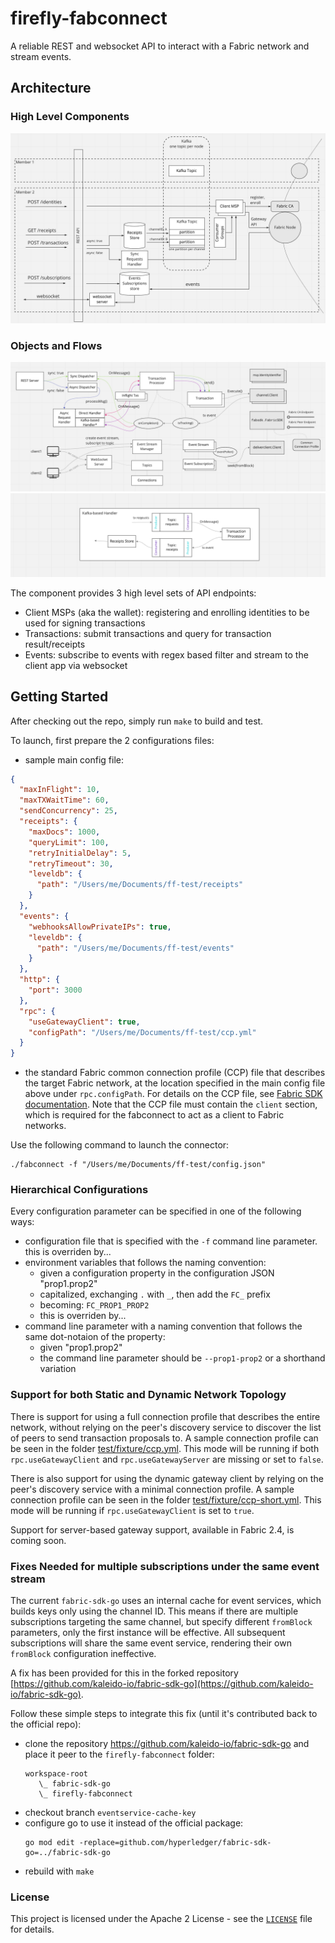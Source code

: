 # firefly-fabconnect
A reliable REST and websocket API to interact with a Fabric network and stream events.

## Architecture
### High Level Components
![high level architecture](/images/arch-1.jpg)

### Objects and Flows
![objects and flows architecture](/images/arch-2.png)
![kafkal handler architecture](/images/arch-3.png)


The component provides 3 high level sets of API endpoints:
- Client MSPs (aka the wallet): registering and enrolling identities to be used for signing transactions
- Transactions: submit transactions and query for transaction result/receipts
- Events: subscribe to events with regex based filter and stream to the client app via websocket

## Getting Started
After checking out the repo, simply run `make` to build and test.

To launch, first prepare the 2 configurations files:
- sample main config file:

```json
{
  "maxInFlight": 10,
  "maxTXWaitTime": 60,
  "sendConcurrency": 25,
  "receipts": {
    "maxDocs": 1000,
    "queryLimit": 100,
    "retryInitialDelay": 5,
    "retryTimeout": 30,
    "leveldb": {
      "path": "/Users/me/Documents/ff-test/receipts"
    }
  },
  "events": {
    "webhooksAllowPrivateIPs": true,
    "leveldb": {
      "path": "/Users/me/Documents/ff-test/events"
    }
  },
  "http": {
    "port": 3000
  },
  "rpc": {
    "useGatewayClient": true,
    "configPath": "/Users/me/Documents/ff-test/ccp.yml"
  }
}
```

- the standard Fabric common connection profile (CCP) file that describes the target Fabric network, at the location specified in the main config file above under `rpc.configPath`. For details on the CCP file, see [Fabric SDK documentation](https://hyperledger.github.io/fabric-sdk-node/release-1.4/tutorial-network-config.html). Note that the CCP file must contain the `client` section, which is required for the fabconnect to act as a client to Fabric networks.

Use the following command to launch the connector:
```
./fabconnect -f "/Users/me/Documents/ff-test/config.json"
```

### Hierarchical Configurations
Every configuration parameter can be specified in one of the following ways:
- configuration file that is specified with the `-f` command line parameter. this is overriden by...
- environment variables that follows the naming convention:
  - given a configuration property in the configuration JSON "prop1.prop2"
  - capitalized, exchanging `.` with `_`, then add the `FC_` prefix
  - becoming: `FC_PROP1_PROP2`
  - this is overriden by...
- command line parameter with a naming convention that follows the same dot-notaion of the property:
  - given "prop1.prop2"
  - the command line parameter should be `--prop1-prop2` or a shorthand variation

### Support for both Static and Dynamic Network Topology
There is support for using a full connection profile that describes the entire network, without relying on the peer's discovery service to discover the list of peers to send transaction proposals to. A sample connection profile can be seen in the folder [test/fixture/ccp.yml](/test/fixture/ccp.yml). This mode will be running if both `rpc.useGatewayClient` and `rpc.useGatewayServer` are missing or set to `false`.

There is also support for using the dynamic gateway client by relying on the peer's discovery service with a minimal connection profile. A sample connection profile can be seen in the folder [test/fixture/ccp-short.yml](/test/fixture/ccp-short.yml). This mode will be running if `rpc.useGatewayClient` is set to `true`.

Support for server-based gateway support, available in Fabric 2.4, is coming soon.

### Fixes Needed for multiple subscriptions under the same event stream
The current `fabric-sdk-go` uses an internal cache for event services, which builds keys only using the channel ID. This means if there are multiple subscriptions targeting the same channel, but specify different `fromBlock` parameters, only the first instance will be effective. All subsequent subscriptions will share the same event service, rendering their own `fromBlock` configuration ineffective.

A fix has been provided for this in the forked repository [https://github.com/kaleido-io/fabric-sdk-go](https://github.com/kaleido-io/fabric-sdk-go).

Follow these simple steps to integrate this fix (until it's contributed back to the official repo):
- clone the repository https://github.com/kaleido-io/fabric-sdk-go and place it peer to the `firefly-fabconnect` folder:
  ```
  workspace-root
     \_ fabric-sdk-go
     \_ firefly-fabconnect
  ```
- checkout branch `eventservice-cache-key`
- configure go to use it instead of the official package:
  ```
  go mod edit -replace=github.com/hyperledger/fabric-sdk-go=../fabric-sdk-go
  ```
- rebuild with `make`

### License
This project is licensed under the Apache 2 License - see the [`LICENSE`](LICENSE) file for details.
